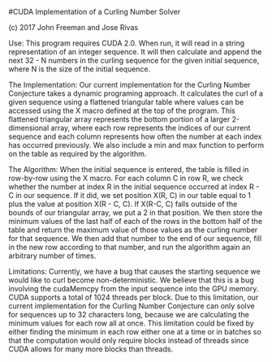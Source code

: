 #CUDA Implementation of a Curling Number Solver

(c) 2017 John Freeman and Jose Rivas

Use:
This program requires CUDA 2.0. When run, it will read in a string representation of an integer sequence. It will then calculate and append the next 32 - N numbers in the curling sequence for the given initial sequence, where N is the size of the initial sequence.

The Implementation:
Our current implementation for the Curling Number Conjecture takes a dynamic programing approach. It calculates the curl of a given sequence using a flattened triangular table where values can be accessed using the X macro defined at the top of the program. This flattened triangular array represents the bottom portion of a larger 2-dimensional array, where each row represents the indices of our current sequence and each column represents how often the number at each index has occurred previously. We also include a min and max function to perform on the table as required by the algorithm.

The Algorithm:
When the initial sequence is entered, the table is filled in row-by-row using the X macro. For each column C in row R, we check whether the number at index R in the initial sequence occurred at index R - C in our sequence. If it did, we set position X(R, C) in our table equal to 1 plus the value at position X(R - C, C). If X(R-C, C) falls outside of the bounds of our triangular array, we put a 2 in that position. We then store the minimum values of the last half of each of the rows in the bottom half of the table and return the maximum value of those values as the curling number for that sequence. We then add that number to the end of our sequence, fill in the new row according to that number, and run the algorithm again an arbitrary number of times.

Limitations:
Currently, we have a bug that causes the starting sequence we would like to curl become non-deterministic. We believe that this is a bug involving the cudaMemcpy from the input sequence into the GPU memory.
CUDA supports a total of 1024 threads per block. Due to this limitation, our current implementation for the Curling Number Conjecture can only solve for sequences up to 32 characters long, because we are calculating the minimum values for each row all at once. This limitation could be fixed by either finding the minimum in each row either one at a time or in batches so that the computation would only require blocks instead of threads since CUDA allows for many more blocks than threads.
